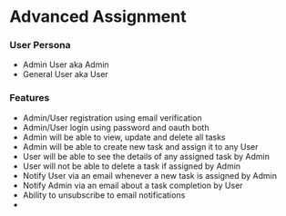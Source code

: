 # Advanced Assignment

### User Persona
- Admin User aka Admin
- General User aka User

### Features
- Admin/User registration using email verification
- Admin/User login using password and oauth both
- Admin will be able to view, update and delete all tasks
- Admin will be able to create new task and assign it to any User
- User will be able to see the details of any assigned task by Admin
- User will not be able to delete a task if assigned by Admin
- Notify User via an email whenever a new task is assigned by Admin
- Notify Admin via an email about a task completion by User
- Ability to unsubscribe to email notifications
- 